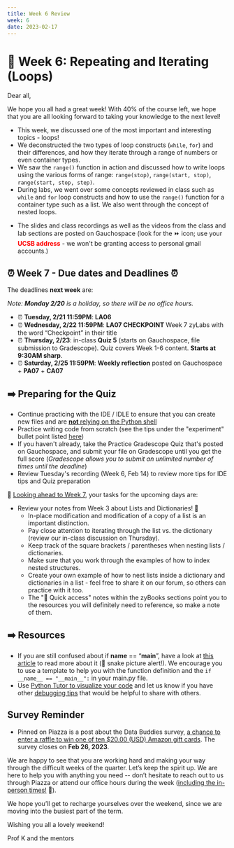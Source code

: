 ```yaml
---
title: Week 6 Review 
week: 6
date: 2023-02-17
---
```


# 🎲 Week 6: Repeating and Iterating (Loops)

Dear all,

We hope you all had a great week! With 40% of the course left, we hope that you are all looking forward to taking your knowledge to the next level!

- This week, we discussed one of the most important and interesting topics - loops! 
- We deconstructed the two types of loop constructs (`while`, `for`) and their differences, and how they iterate through a range of numbers or even container types. 
- We saw the `range()` function in action and discussed how to write loops using the various forms of range: `range(stop)`, `range(start, stop)`, `range(start, stop, step)`.
- During labs, we went over some concepts reviewed in class such as `while` and `for` loop constructs and how to use the `range()` function for a container type such as a list. We also went through the concept of nested loops.

* The slides and class recordings as well as the videos from the class and lab sections are posted on Gauchospace (look for the ⏩ icon; use your <span style="color:red">**UCSB address**</span> - we won't be granting access to personal gmail accounts.)

## ⏰ Week 7 - Due dates and Deadlines ⏰

The deadlines **next week** are:

_Note: **Monday 2/20** is a holiday, so there will be no office hours._

* ⏰ **Tuesday, 2/21 11:59PM**: **LA06**
* ⏰ **Wednesday, 2/22 11:59PM**: **LA07 CHECKPOINT** Week 7 zyLabs with the word “Checkpoint” in their title
* ⏰ **Thursday, 2/23**: in-class **Quiz 5** (starts on Gauchospace, file submission to Gradescope). Quiz covers Week 1-6 content. **Starts at 9:30AM sharp**.
* ⏰ **Saturday, 2/25 11:59PM**: **Weekly reflection** posted on Gauchospace + **PA07** + **CA07**



## ➡️    Preparing for the Quiz
* Continue practicing with the IDE / IDLE to ensure that you can create new files and are [**not** relying on the Python shell]({{site.url}}/{{site.baseurl}}/ref/ide#warning)
* Practice writing code from scratch (see the tips under the "experiment" bullet point listed [here]({{site.url}}/{{site.baseurl}}/success/#general-guidelines-on-how-to-succeed-in-a-computing-course))
* If you haven't already, take the Practice Gradescope Quiz that's posted on Gauchospace, and submit your file on Gradescope until you get the full score (_Gradescope allows you to submit an unlimited number of times until the deadline_)
* Review Tuesday's recording (Week 6, Feb 14) to review more tips for IDE tips and Quiz preparation


🔮 [Looking ahead to Week 7]({{site.url}}/{{site.baseurl}}/calendar#week-7), your tasks for the upcoming days are:
* Review your notes from Week 3 about Lists and Dictionaries! 💎
    - In-place modification and modification of a copy of a list is an important distinction.
    - Pay close attention to iterating through the list vs. the dictionary (review our in-class discussion on Thursday).
    - Keep track of the square brackets / parentheses when nesting lists / dictionaries.
    - Make sure that you work through the examples of how to index nested structures.
    - Create your own example of how to nest lists inside a dictionary and dictionaries in a list - feel free to share it on our forum, so others can practice with it too.
    - The "📎 Quick access" notes within the zyBooks sections point you to the resources you will definitely need to reference, so make a note of them.



## ➡️    Resources

* If you are still confused about if __name__ == “__main__”, have a look at [this article](https://www.freecodecamp.org/news/if-name-main-python-example) to read more about it (🐍 snake picture alert!). We encourage you to use a template to help you with the function definition and the `if __name__ == "__main__":` in your main.py file.
* Use [Python Tutor to visualize your code](https://pythontutor.com/visualize.html#mode=edit) and let us know if you have other [debugging tips]({{site.url}}/{{site.baseurl}}/ref/debug#quick-debugging-tips) that would be helpful to share with others.

## Survey Reminder
* Pinned on Piazza is a post about the Data Buddies survey, [a chance to enter a raffle to win one of ten $20.00 (USD) Amazon gift cards](https://piazza.com/class/lcl1mbc5frw2cw/post/197). The survey closes on **Feb 26, 2023**.


We are happy to see that you are working hard and making your way through the difficult weeks of the quarter. Let’s keep the spirit up. We are here to help you with anything you need -- don’t hesitate to reach out to us through Piazza or attend our office hours during the week ([including the in-person times!]({{site.url}}/{{site.baseurl}}/schedule) 🎊). 

We hope you’ll get to recharge yourselves over the weekend, since we are moving into the busiest part of the term. 

Wishing you all a lovely weekend!

Prof K and the mentors
